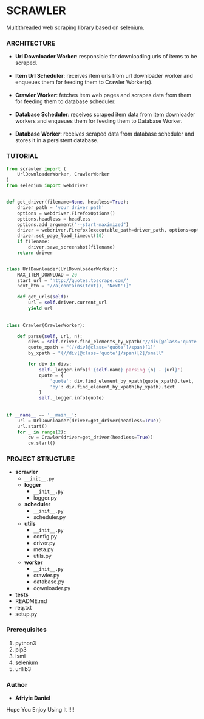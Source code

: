 # SCRAWLER
Multithreaded web scraping library based on selenium.

### ARCHITECTURE

- **Url Downloader Worker**: responsible for downloading urls of items to be scraped.
<br><br>
- **Item Url Scheduler**: receives item urls from url downloader worker and enqueues them for feeding them to Crawler Worker(s).
<br><br>
- **Crawler Worker**: fetches item web pages and scrapes data from them for feeding them to database scheduler.
<br><br>
- **Database Scheduler**: receives scraped item data from item downloader workers and enqueues them for feeding them to Database Worker.
<br><br>
- **Database Worker**: receives scraped data from database scheduler and stores it in a persistent database.

### TUTORIAL

```python
from scrawler import (
    UrlDownloaderWorker, CrawlerWorker
)
from selenium import webdriver


def get_driver(filename=None, headless=True):
    driver_path = 'your driver path'
    options = webdriver.FirefoxOptions()
    options.headless = headless
    options.add_argument("--start-maximized")
    driver = webdriver.Firefox(executable_path=driver_path, options=options)
    driver.set_page_load_timeout(10)
    if filename:
        driver.save_screenshot(filename)
    return driver


class UrlDownloader(UrlDownloaderWorker):
    MAX_ITEM_DOWNLOAD = 20
    start_url = 'http://quotes.toscrape.com/' 
    next_btn = "//a[contains(text(), 'Next')]"

    def get_urls(self):
        url = self.driver.current_url
        yield url
        
        
class Crawler(CrawlerWorker):

    def parse(self, url, n):
        divs = self.driver.find_elements_by_xpath("//div[@class='quote']")
        quote_xpath = "(//div[@class='quote']/span)[1]"
        by_xpath = "(//div[@class='quote']/span)[2]/small"

        for div in divs:
            self._logger.info(f'{self.name} parsing {n} - {url}')
            quote = {
                'quote': div.find_element_by_xpath(quote_xpath).text,
                'by': div.find_element_by_xpath(by_xpath).text
            }
            self._logger.info(quote)
            
            
if __name__ == '__main__':
    url = UrlDownloader(driver=get_driver(headless=True))
    url.start()
    for _ in range(2):
        cw = Crawler(driver=get_driver(headless=True))
        cw.start()

```        

### PROJECT STRUCTURE
- **scrawler**
    - `__init__.py`
    - **logger**
        - `__init__.py`
        - logger.py
    - **scheduler**
        - `__init__.py`
        - scheduler.py
    - **utils**
        - `__init__.py`
        - config.py
        - driver.py
        - meta.py
        - utils.py
    - **worker**
        - `__init__.py`
        - crawler.py
        - database.py
        - downloader.py
- **tests**
- README.md
- req.txt
- setup.py

### Prerequisites
1. python3 
2. pip3
3. lxml
4. selenium
5. urllib3

### Author

* **Afriyie Daniel**

Hope You Enjoy Using It !!!!
